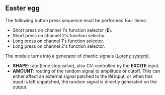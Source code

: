 ## Easter egg

The following button press sequence must be performed four times: 

* Short press on channel 1's function selector (**E**).
* Short press on channel 2's function selector.
* Long press on channel 1's function selector.
* Long press on channel 2's function selector.

The module turns into a generator of chaotic signals ([Lorenz system](https://en.wikipedia.org/wiki/Lorenz_system)).

* **SHAPE**: rate (time step value), also CV-controlled by the **EXCITE** input.
* **AMOUNT**: routing of the random signal to amplitude or cutoff. This can either affect an external signal patched to the **IN** input, or when this input is left unpatched, the random signal is directly generated on the output.
